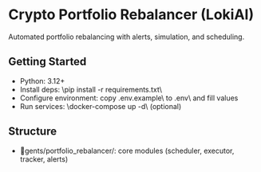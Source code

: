 # Crypto Portfolio Rebalancer (LokiAI)

Automated portfolio rebalancing with alerts, simulation, and scheduling.

## Getting Started
- Python: 3.12+
- Install deps: \pip install -r requirements.txt\
- Configure environment: copy \.env.example\ to \.env\ and fill values
- Run services: \docker-compose up -d\ (optional)

## Structure
- \gents/portfolio_rebalancer/\: core modules (scheduler, executor, tracker, alerts)
